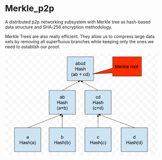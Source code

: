 # Merkle_p2p
A distributed p2p networking subsystem with Merkle tree as hash-based data structure and SHA-256 encryption methodology.  

Merkle Trees are also really efficient. They allow us to compress large data sets by removing all superfluous branches while keeping only the ones we need to establish our proof.

![alt text](/docs/merkle.png)
